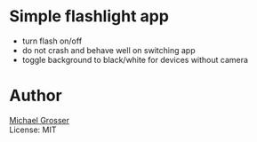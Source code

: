 # Simple flashlight app

  - turn flash on/off
  - do not crash and behave well on switching app
  - toggle background to black/white for devices without camera

# Author
[Michael Grosser](http://grosser.it)<br/>
License: MIT